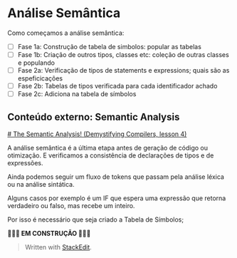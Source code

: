 # Análise Semântica

Como começamos a análise semântica: 

- [ ] Fase 1a: Construção de tabela de simbolos: popular as tabelas
- [ ] Fase 1b: Criação de outros tipos, classes etc: coleção de outras classes e populando
- [ ] Fase 2a: Verificação de tipos de statements e expressions; quais são as espeficicações
- [ ] Fase 2b: Tabelas de tipos verificada para cada identificador achado
- [ ] Fase 2c: Adiciona na tabela de símbolos

## Conteúdo externo: Semantic Analysis

[# The Semantic Analysis! (Demystifying Compilers, lesson 4)](https://youtu.be/j172YWmBk5A)

A análise semântica é a última etapa antes de geração de código ou otimização. E verificamos a consistência de declarações de tipos e de expressões.

Ainda podemos seguir um fluxo de tokens que passam pela análise léxica ou na análise sintática.

Alguns casos por exemplo é um IF que espera uma expressão que retorna verdadeiro ou falso, mas recebe um inteiro.

Por isso é necessário que seja criado a Tabela de Símbolos;

**🚧🚧🚧 EM CONSTRUÇÃO 🚧🚧🚧**

> Written with [StackEdit](https://stackedit.io/).
